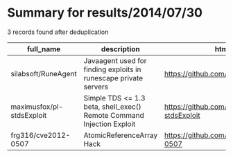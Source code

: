 
# Summary for results/2014/07/30
    
3 records found after deduplication

| full_name | description | html_url | matched_list | matched_count | pushed_at | size | stargazers_count | language | forks_count | vul_ids |
|---------------------------|-----------------------------------------------------------------------|----------------------------------------------|----------------------------------|-----------------|---------------------------|--------|--------------------|------------|---------------|-----------|
| silabsoft/RuneAgent | Javaagent used for finding exploits in runescape private servers | https://github.com/silabsoft/RuneAgent | ['exploit'] | 1 | 2014-07-30 21:44:20+00:00 | 2774 | 23 | Java | 14 | [] |
| maximusfox/pl-stdsExploit | Simple TDS <= 1.3 beta, shell_exec() Remote Command Injection Exploit | https://github.com/maximusfox/pl-stdsExploit | ['command injection', 'exploit'] | 2 | 2014-07-30 01:22:49+00:00 | 148 | 2 | Perl | 0 | [] |
| frg316/cve2012-0507 | AtomicReferenceArray Hack | https://github.com/frg316/cve2012-0507 | ['cve-2'] | 1 | 2014-07-30 23:57:23+00:00 | 0 | 0 | nan | 0 | [] |
